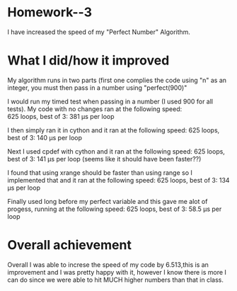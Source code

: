 Homework--3
===========
I have increased the speed of my "Perfect Number" Algorithm. 

What I did/how it improved
==========================

My algorithm runs in two parts (first one complies the code using "n" as an integer, you must then pass in a 
number using "perfect(900)"

I would run my timed test when passing in a number (I used 900 for all tests). My code with no changes ran 
at the following speed:         
625 loops, best of 3: 381 µs per loop

I then simply ran it in cython and it ran at the following speed:
625 loops, best of 3: 140 µs per loop

Next I used cpdef with cython and it ran at the following speed:
625 loops, best of 3: 141 µs per loop (seems like it should have been faster??)

I found that using xrange should be faster than using range so I implemented that and it 
ran at the following speed:
625 loops, best of 3: 134 µs per loop

Finally used long before my perfect variable and this gave me alot of progess, running at 
the following speed:
625 loops, best of 3: 58.5 µs per loop

Overall achievement 
===================
Overall I was able to increse the speed of my code by 6.513,this is an improvement and I was pretty happy with
it, however I know there is more I can do since we were able to hit MUCH higher numbers than that in class.



